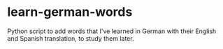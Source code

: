 # learn-german-words
Python script to add words that I've learned in German with their English and Spanish translation, to study them later.

